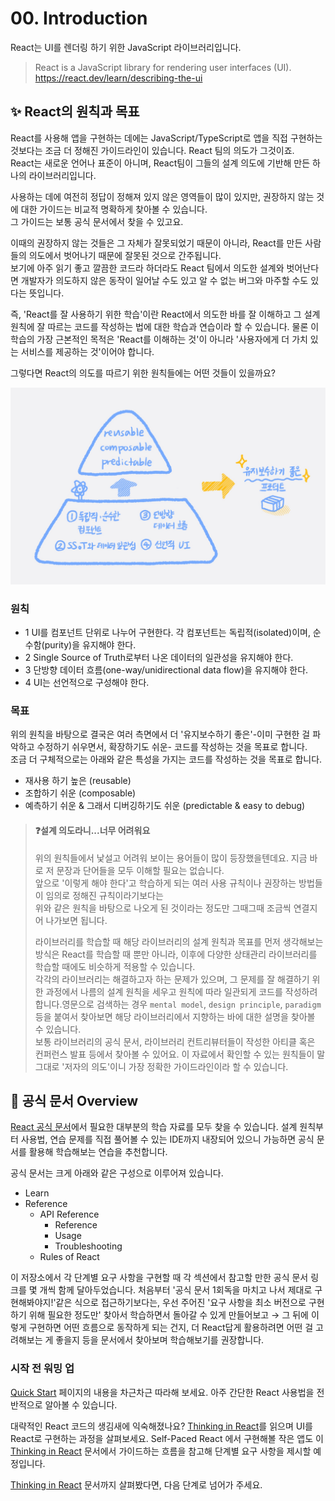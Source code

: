 # 00. Introduction

React는 UI를 렌더링 하기 위한 JavaScript 라이브러리입니다.      

> React is a JavaScript library for rendering user interfaces (UI).    
> https://react.dev/learn/describing-the-ui


## ✨ React의 원칙과 목표

React를 사용해 앱을 구현하는 데에는 JavaScript/TypeScript로 앱을 직접 구현하는 것보다는 조금 더 정해진 가이드라인이 있습니다. React 팀의 의도가 그것이죠.     
React는 새로운 언어나 표준이 아니며, React팀이 그들의 설계 의도에 기반해 만든 하나의 라이브러리입니다.      
    
사용하는 데에 여전히 정답이 정해져 있지 않은 영역들이 많이 있지만, 권장하지 않는 것에 대한 가이드는 비교적 명확하게 찾아볼 수 있습니다.     
그 가이드는 보통 공식 문서에서 찾을 수 있고요.     

이때의 권장하지 않는 것들은 그 자체가 잘못되었기 때문이 아니라, React를 만든 사람들의 의도에서 벗어나기 때문에 잘못된 것으로 간주됩니다.     
보기에 아주 읽기 좋고 깔끔한 코드라 하더라도 React 팀에서 의도한 설계와 벗어난다면 개발자가 의도하지 않은 동작이 일어날 수도 있고 알 수 없는 버그와 마주할 수도 있다는 뜻입니다.    
    
즉, 'React를 잘 사용하기 위한 학습'이란 React에서 의도한 바를 잘 이해하고 그 설계 원칙에 잘 따르는 코드를 작성하는 법에 대한 학습과 연습이라 할 수 있습니다. 물론 이 학습의 가장 근본적인 목적은 'React를 이해하는 것'이 아니라 '사용자에게 더 가치 있는 서비스를 제공하는 것'이어야 합니다.

그렇다면 React의 의도를 따르기 위한 원칙들에는 어떤 것들이 있을까요?    

<img src="../images/00-principles.jpg" width=720 />

### 원칙 
- 1 UI를 컴포넌트 단위로 나누어 구현한다. 각 컴포넌트는 독립적(isolated)이며, 순수함(purity)을 유지해야 한다.
- 2 Single Source of Truth로부터 나온 데이터의 일관성을 유지해야 한다.
- 3 단방향 데이터 흐름(one-way/unidirectional data flow)을 유지해야 한다.
- 4 UI는 선언적으로 구성해야 한다. 

### 목표
위의 원칙을 바탕으로 결국은 여러 측면에서 더 '유지보수하기 좋은'-이미 구현한 걸 파악하고 수정하기 쉬우면서, 확장하기도 쉬운- 코드를 작성하는 것을 목표로 합니다.         
조금 더 구체적으로는 아래와 같은 특성을 가지는 코드를 작성하는 것을 목표로 합니다.     
- 재사용 하기 높은 (reusable)
- 조합하기 쉬운 (composable)
- 예측하기 쉬운 & 그래서 디버깅하기도 쉬운 (predictable & easy to debug)


> #### ❓설계 의도라니...너무 어려워요 
> 위의 원칙들에서 낯설고 어려워 보이는 용어들이 많이 등장했을텐데요. 지금 바로 저 문장과 단어들을 모두 이해할 필요는 없습니다.       
앞으로 '이렇게 해야 한다'고 학습하게 되는 여러 사용 규칙이나 권장하는 방법들이 임의로 정해진 규칙이라기보다는       
위와 같은 원칙을 바탕으로 나오게 된 것이라는 정도만 그때그때 조금씩 연결지어 나가보면 됩니다.        
> 
> 라이브러리를 학습할 때 해당 라이브러리의 설계 원칙과 목표를 먼저 생각해보는 방식은 React를 학습할 때 뿐만 아니라, 이후에 다양한 상태관리 라이브러리를 학습할 때에도 비슷하게 적용할 수 있습니다.    
각각의 라이브러리는 해결하고자 하는 문제가 있으며, 그 문제를 잘 해결하기 위한 과정에서 나름의 설계 원칙을 세우고 원칙에 따라 일관되게 코드를 작성하려 합니다.영문으로 검색하는 경우 `mental model`, `design principle`, `paradigm` 등을 붙여서 찾아보면 해당 라이브러리에서 지향하는 바에 대한 설명을 찾아볼 수 있습니다.     
보통 라이브러리의 공식 문서, 라이브러리 컨트리뷰터들이 작성한 아티클 혹은 컨퍼런스 발표 등에서 찾아볼 수 있어요. 이 자료에서 확인할 수 있는 원칙들이 말 그대로 '저자의 의도'이니 가장 정확한 가이드라인이라 할 수 있습니다.       
        

## 🦅 공식 문서 Overview 
[React 공식 문서](https://react.dev/)에서 필요한 대부분의 학습 자료를 모두 찾을 수 있습니다. 설계 원칙부터 사용법, 연습 문제를 직접 풀어볼 수 있는 IDE까지 내장되어 있으니 가능하면 공식 문서를 활용해 학습해보는 연습을 추천합니다.       

공식 문서는 크게 아래와 같은 구성으로 이루어져 있습니다.            
- Learn
- Reference
	- API Reference
		- Reference
		- Usage
		- Troubleshooting
	- Rules of React

이 저장소에서 각 단계별 요구 사항을 구현할 때 각 섹션에서 참고할 만한 공식 문서 링크를 몇 개씩 함께 달아두었습니다. 처음부터 '공식 문서 1회독을 마치고 나서 제대로 구현해봐야지!'같은 식으로 접근하기보다는, 우선 주어진 '요구 사항을 최소 버전으로 구현하기 위해 필요한 정도만' 찾아서 학습하면서 돌아갈 수 있게 만들어보고 → 그 뒤에 이렇게 구현하면 어떤 흐름으로 동작하게 되는 건지, 더 React답게 활용하려면 어떤 걸 고려해보는 게 좋을지 등을 문서에서 찾아보며 학습해보기를 권장합니다.    

### 시작 전 워밍 업
[Quick Start](https://react.dev/learn) 페이지의 내용을 차근차근 따라해 보세요. 아주 간단한 React 사용법을 전반적으로 알아볼 수 있습니다.     

대략적인 React 코드의 생김새에 익숙해졌나요? 
[Thinking in React](https://react.dev/learn/thinking-in-react)를 읽으며 UI를 React로 구현하는 과정을 살펴보세요. Self-Paced React 에서 구현해볼 작은 앱도 이 [Thinking in React](https://react.dev/learn/thinking-in-react) 문서에서 가이드하는 흐름을 참고해 단계별 요구 사항을 제시할 예정입니다.        

[Thinking in React](https://react.dev/learn/thinking-in-react) 문서까지 살펴봤다면, 다음 단계로 넘어가 주세요.      
